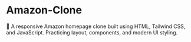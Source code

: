# Amazon-Clone
🛒 A responsive Amazon homepage clone built using HTML, Tailwind CSS, and JavaScript. Practicing layout, components, and modern UI styling.
